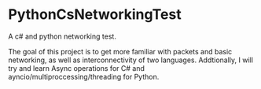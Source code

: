 # PythonCsNetworkingTest
A c# and python networking test. 

The goal of this project is to get more familiar with packets and basic networking, as well as interconnectivity of two languages. Addtionally, I will try and learn Async operations for C# and ayncio/multiproccessing/threading for Python. 

